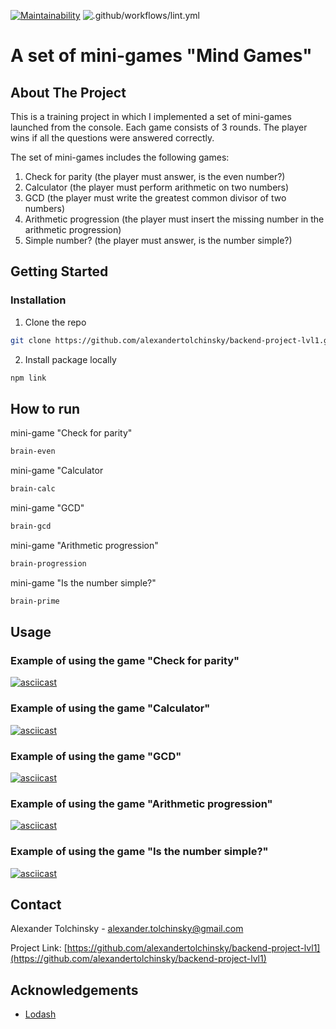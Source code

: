[![Maintainability](https://api.codeclimate.com/v1/badges/155724e7ffd61dc3c6fc/maintainability)](https://codeclimate.com/github/alexandertolchinsky/backend-project-lvl1/maintainability)
![.github/workflows/lint.yml](https://github.com/alexandertolchinsky/backend-project-lvl1/workflows/.github/workflows/runLinter.yml/badge.svg)
# A set of mini-games "Mind Games"
## About The Project
This is a training project in which I implemented a set of mini-games launched from the console.
Each game consists of 3 rounds. The player wins if all the questions were answered correctly. 

The set of mini-games includes the following games:
1) Check for parity (the player must answer, is the even number?)
2) Calculator (the player must perform arithmetic on two numbers)
3) GCD (the player must write the greatest common divisor of two numbers)
4) Arithmetic progression (the player must insert the missing number in the arithmetic progression)
5) Simple number? (the player must answer, is the number simple?)
## Getting Started
### Installation
1. Clone the repo
```sh 
git clone https://github.com/alexandertolchinsky/backend-project-lvl1.git
```
2. Install package locally
```sh
npm link
```
## How to run
mini-game "Check for parity" 
```sh 
brain-even
```
mini-game "Calculator
```sh 
brain-calc
```
mini-game "GCD"
```sh 
brain-gcd
```
mini-game "Arithmetic progression"
```sh
brain-progression
```
mini-game "Is the number simple?"
```sh 
brain-prime
```
## Usage
### Example of using the game "Check for parity"
[![asciicast](https://asciinema.org/a/1sVZQfli1pEoQCXVadcV6CZcG.svg)](https://asciinema.org/a/1sVZQfli1pEoQCXVadcV6CZcG)

### Example of using the game "Calculator"
[![asciicast](https://asciinema.org/a/fnDGIdxIgYxWNsgMkOeNlJbKP.svg)](https://asciinema.org/a/fnDGIdxIgYxWNsgMkOeNlJbKP)

### Example of using the game "GCD"
[![asciicast](https://asciinema.org/a/kTe10reLF9uYLkWm9fKauxLiX.svg)](https://asciinema.org/a/kTe10reLF9uYLkWm9fKauxLiX)

### Example of using the game "Arithmetic progression"
[![asciicast](https://asciinema.org/a/kh4Miy2fhB5hnKyJsp6k3VSPJ.svg)](https://asciinema.org/a/kh4Miy2fhB5hnKyJsp6k3VSPJ)

### Example of using the game "Is the number simple?"
[![asciicast](https://asciinema.org/a/9daRmODerwv7Mv9KJrth3opSG.svg)](https://asciinema.org/a/9daRmODerwv7Mv9KJrth3opSG)
## Contact
Alexander Tolchinsky - alexander.tolchinsky@gmail.com

Project Link: [https://github.com/alexandertolchinsky/backend-project-lvl1](https://github.com/alexandertolchinsky/backend-project-lvl1)
## Acknowledgements
* [Lodash](https://lodash.com)







